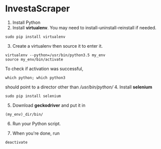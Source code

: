 # InvestaScraper

1. Install Python
2. Install __virtualenv__. You may need to install-uninstall-reinstall if needed.
```
sudo pip install virtualenv
```
3. Create a virtualenv then source it to enter it.
```
virtualenv --python=/usr/bin/python3.5 my_env
source my_env/bin/activate
```
To check if activation was successful,
```
which python; which python3
```
should point to a director other than _/usr/bin/python/_
4. Install __selenium__
```
sudo pip install selenium
```
5. Download __geckodriver__ and put it in
```
(my_env)_dir/bin/
```
6. Run your Python script. 

7. When you're done, run
```
deactivate
```

